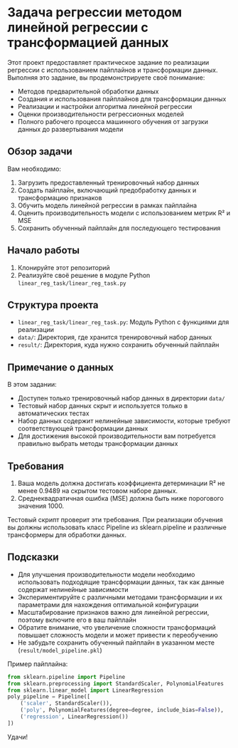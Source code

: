 # Задача регрессии методом линейной регрессии с трансформацией данных

Этот проект предоставляет практическое задание по реализации регрессии с использованием пайплайнов и трансформации данных. Выполняя это задание, вы продемонстрируете своё понимание:

- Методов предварительной обработки данных
- Создания и использования пайплайнов для трансформации данных
- Реализации и настройки алгоритма линейной регрессии
- Оценки производительности регрессионных моделей
- Полного рабочего процесса машинного обучения от загрузки данных до развертывания модели

## Обзор задачи

Вам необходимо:

1. Загрузить предоставленный тренировочный набор данных
2. Создать пайплайн, включающий предобработку данных и трансформацию признаков
3. Обучить модель линейной регрессии в рамках пайплайна
4. Оценить производительность модели с использованием метрик R² и MSE
5. Сохранить обученный пайплайн для последующего тестирования

## Начало работы

1. Клонируйте этот репозиторий
2. Реализуйте своё решение в модуле Python `linear_reg_task/linear_reg_task.py`

## Структура проекта

- `linear_reg_task/linear_reg_task.py`: Модуль Python с функциями для реализации
- `data/`: Директория, где хранится тренировочный набор данных
- `result/`: Директория, куда нужно сохранить обученный пайплайн

## Примечание о данных

В этом задании:
- Доступен только тренировочный набор данных в директории `data/`
- Тестовый набор данных скрыт и используется только в автоматических тестах
- Набор данных содержит нелинейные зависимости, которые требуют соответствующей трансформации данных
- Для достижения высокой производительности вам потребуется правильно выбрать методы трансформации данных

## Требования

1. Ваша модель должна достигать коэффициента детерминации R² не менее 0.9489 на скрытом тестовом наборе данных.
2. Среднеквадратичная ошибка (MSE) должна быть ниже порогового значения 1000.

Тестовый скрипт проверит эти требования. При реализации обучения вы должны использовать класс Pipeline из sklearn.pipeline и различные трансформеры для обработки данных.

## Подсказки

- Для улучшения производительности модели необходимо использовать подходящие трансформации данных, так как данные содержат нелинейные зависимости
- Экспериментируйте с различными методами трансформации и их параметрами для нахождения оптимальной конфигурации
- Масштабирование признаков важно для линейной регрессии, поэтому включите его в ваш пайплайн
- Обратите внимание, что увеличение сложности трансформаций повышает сложность модели и может привести к переобучению
- Не забудьте сохранить обученный пайплайн в указанном месте (`result/model_pipeline.pkl`)

Пример пайплайна:

```python
from sklearn.pipeline import Pipeline
from sklearn.preprocessing import StandardScaler, PolynomialFeatures
from sklearn.linear_model import LinearRegression
poly_pipeline = Pipeline([
    ('scaler', StandardScaler()),
    ('poly', PolynomialFeatures(degree=degree, include_bias=False)),
    ('regression', LinearRegression())
])
```



Удачи!
